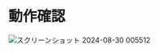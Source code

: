 # 動作確認
![スクリーンショット 2024-08-30 005512](https://github.com/user-attachments/assets/72044a0d-db4a-4486-b4bb-a655791b69ca)
